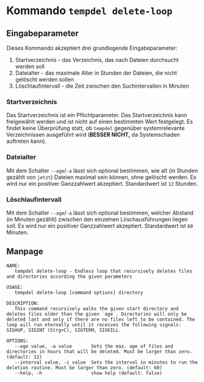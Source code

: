 # Kommando `tempdel delete-loop`

## Eingabeparameter

Dieses Kommando akzeptiert drei grundlegende Eingabeparameter:

1. Startverzeichnis - das Verzeichnis, das nach Dateien durchsucht werden soll
1. Dateialter - das maximale Alter in Stunden der Dateien, die nicht gelöscht werden sollen
1. Löschlaufintervall - die Zeit zwischen den Suchintervallen in Minuten

### Startverzeichnis

Das Startverzeichnis ist ein Pflichtparameter. Das Startverzeichnis kann freigewählt werden und ist nicht auf einen bestimmten Wert festgelegt. Es findet keine Überprüfung statt, ob `tempdel` gegenüber systemrelevante Verzeichnissen ausgeführt wird (**BESSER NICHT,** da Systemschaden auftreten kann). 

### Dateialter

Mit dem Schalter `--age`/`-a` lässt sich optional bestimmen, wie alt (in Stunden gezählt von `jetzt`) Dateien maximal sein können, ohne gelöscht werden. Es wird nur ein positiver Ganzzahlwert akzeptiert. Standardwert ist `12` Stunden.

### Löschlaufintervall

Mit dem Schalter `--age`/`-a` lässt sich optional bestimmen, welcher Abstand (in Minuten gezählt) zwischen den einzelnen Löschausführungen liegen soll. Es wird nur ein positiver Ganzzahlwert akzeptiert. Standardwert ist `60` Minuten.

## Manpage

```
NAME:
   tempdel delete-loop - Endless loop that recursively deletes files and directories according the given parameters

USAGE:
   tempdel delete-loop [command options] directory

DESCRIPTION:
   This command recursively walks the given start directory and deletes files older than the given `age`. Directories will only be deleted last and only if there are no files left to be contained. The loop will run eternally until it receives the following signals: SIGHUP, SIGINT (Strg+C), SIGTERM, SIGKILL.

OPTIONS:
   --age value, -a value       Sets the max. age of files and directories in hours that will be deleted. Must be larger than zero. (default: 12)
   --interval value, -i value  Sets the interval in minutes to run the deletion routine. Must be larger than zero. (default: 60)
   --help, -h                  show help (default: false)
```
